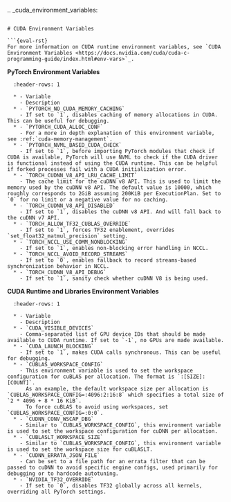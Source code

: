 .. _cuda_environment_variables:
```

# CUDA Environment Variables

```{eval-rst}
For more information on CUDA runtime environment variables, see `CUDA Environment Variables <https://docs.nvidia.com/cuda/cuda-c-programming-guide/index.html#env-vars>`_.
```

**PyTorch Environment Variables**

```{list-table}
  :header-rows: 1

  * - Variable
    - Description
  * - `PYTORCH_NO_CUDA_MEMORY_CACHING`
    - If set to `1`, disables caching of memory allocations in CUDA. This can be useful for debugging.
  * - `PYTORCH_CUDA_ALLOC_CONF`
    - For a more in depth explanation of this environment variable, see :ref:`cuda-memory-management`.
  * - `PYTORCH_NVML_BASED_CUDA_CHECK`
    - If set to `1`, before importing PyTorch modules that check if CUDA is available, PyTorch will use NVML to check if the CUDA driver is functional instead of using the CUDA runtime. This can be helpful if forked processes fail with a CUDA initialization error.
  * - `TORCH_CUDNN_V8_API_LRU_CACHE_LIMIT`
    - The cache limit for the cuDNN v8 API. This is used to limit the memory used by the cuDNN v8 API. The default value is 10000, which roughly corresponds to 2GiB assuming 200KiB per ExecutionPlan. Set to `0` for no limit or a negative value for no caching.
  * - `TORCH_CUDNN_V8_API_DISABLED`
    - If set to `1`, disables the cuDNN v8 API. And will fall back to the cuDNN v7 API.
  * - `TORCH_ALLOW_TF32_CUBLAS_OVERRIDE`
    - If set to `1`, forces TF32 enablement, overrides `set_float32_matmul_precision` setting.
  * - `TORCH_NCCL_USE_COMM_NONBLOCKING`
    - If set to `1`, enables non-blocking error handling in NCCL.
  * - `TORCH_NCCL_AVOID_RECORD_STREAMS`
    - If set to `0`, enables fallback to record streams-based synchronization behavior in NCCL.
  * - `TORCH_CUDNN_V8_API_DEBUG`
    - If set to `1`, sanity check whether cuDNN V8 is being used.
```

**CUDA Runtime and Libraries Environment Variables**

```{list-table}
  :header-rows: 1

  * - Variable
    - Description
  * - `CUDA_VISIBLE_DEVICES`
    - Comma-separated list of GPU device IDs that should be made available to CUDA runtime. If set to `-1`, no GPUs are made available.
  * - `CUDA_LAUNCH_BLOCKING`
    - If set to `1`, makes CUDA calls synchronous. This can be useful for debugging.
  * - `CUBLAS_WORKSPACE_CONFIG`
    - This environment variable is used to set the workspace configuration for cuBLAS per allocation. The format is `:[SIZE]:[COUNT]`.
      As an example, the default workspace size per allocation is `CUBLAS_WORKSPACE_CONFIG=:4096:2:16:8` which specifies a total size of `2 * 4096 + 8 * 16 KiB`.
      To force cuBLAS to avoid using workspaces, set `CUBLAS_WORKSPACE_CONFIG=:0:0`.
  * - `CUDNN_CONV_WSCAP_DBG`
    - Similar to `CUBLAS_WORKSPACE_CONFIG`, this environment variable is used to set the workspace configuration for cuDNN per allocation.
  * - `CUBLASLT_WORKSPACE_SIZE`
    - Similar to `CUBLAS_WORKSPACE_CONFIG`, this environment variable is used to set the workspace size for cuBLASLT.
  * - `CUDNN_ERRATA_JSON_FILE`
    - Can be set to a file path for an errata filter that can be passed to cuDNN to avoid specific engine configs, used primarily for debugging or to hardcode autotuning.
  * - `NVIDIA_TF32_OVERRIDE`
    - If set to `0`, disables TF32 globally across all kernels, overriding all PyTorch settings.
```